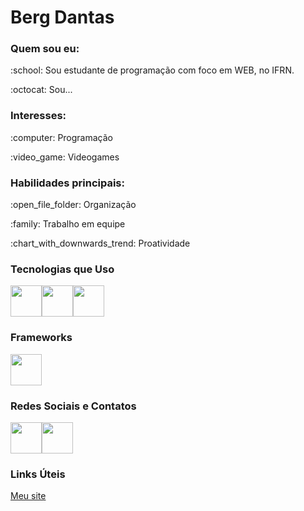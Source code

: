 <h1> Berg Dantas</h1>

<h3>Quem sou eu:</h3>
<p>:school: Sou estudante de programação com foco em WEB, no IFRN.</p>
<p> :octocat: Sou... </p>

<h3>Interesses:</h3>
<p>:computer: Programação</p>
<p>:video_game: Videogames</p>

<h3>Habilidades principais:</h3> 
<p> :open_file_folder: Organização</p>
<p> :family: Trabalho em equipe</p>
<p> :chart_with_downwards_trend: Proatividade</p>


<h3>Tecnologias que Uso</h3>
<img src="https://cdn.jsdelivr.net/gh/devicons/devicon@latest/icons/html5/html5-original-wordmark.svg" width="50px"/><img src="https://cdn.jsdelivr.net/gh/devicons/devicon@latest/icons/css3/css3-original-wordmark.svg" width="50px"/><img src="https://cdn.jsdelivr.net/gh/devicons/devicon@latest/icons/javascript/javascript-original.svg" width="50px"/>
                    

<h3>Frameworks</h3>
<img width="50px" src="https://cdn.jsdelivr.net/gh/devicons/devicon@latest/icons/react/react-original-wordmark.svg" />
          
<h3>Redes Sociais e Contatos</h3>
<a href="www.facebook.com"> <img width="50px" src="https://cdn.jsdelivr.net/gh/devicons/devicon@latest/icons/facebook/facebook-original.svg" /></a><a href="http://github.com/bergdantas"><img src="https://cdn.jsdelivr.net/gh/devicons/devicon@latest/icons/github/github-original-wordmark.svg" width="50px" /></a>
                    
<h3>Links Úteis</h3>
<a href="www.bergdantas.com">Meu site </a>